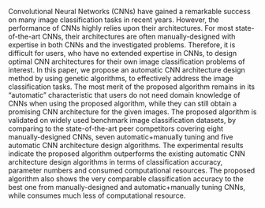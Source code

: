 Convolutional Neural Networks (CNNs) have gained a remarkable success on many image classification tasks in recent years. However, the performance of
CNNs highly relies upon their architectures. For most state-of-the-art CNNs, their architectures are often manually-designed with expertise in both
CNNs and the investigated problems. Therefore, it is difficult for users, who have no extended expertise in CNNs, to design optimal CNN architectures 
for their own image classification problems of interest. In this paper, we propose an automatic CNN architecture design method by using genetic 
algorithms, to effectively address the image classification tasks. The most merit of the proposed algorithm remains in its “automatic” characteristic 
that users do not need domain knowledge of CNNs when using the proposed algorithm, while they can still obtain a promising CNN architecture for the
given images. The proposed algorithm is validated on widely used benchmark image classification datasets, by comparing to the state-of-the-art
peer competitors covering eight manually-designed CNNs, seven automatic+manually tuning and five automatic CNN architecture design algorithms. The 
experimental results indicate the proposed algorithm outperforms the existing automatic CNN architecture design algorithms in terms of classification 
accuracy, parameter numbers and consumed computational resources. The proposed algorithm also shows the very comparable classification 
accuracy to the best one from manually-designed and automatic+manually tuning CNNs, while consumes much less of computational resource.
